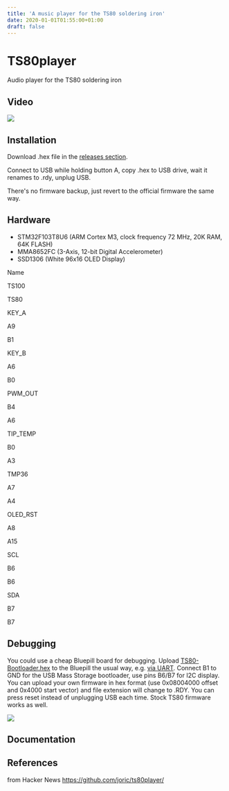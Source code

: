```yaml
---
title: 'A music player for the TS80 soldering iron'
date: 2020-01-01T01:55:00+01:00
draft: false
---
```


[](https://github.com/joric/ts80player/#ts80player)TS80player
=============================================================

Audio player for the TS80 soldering iron

[](https://github.com/joric/ts80player/#video)Video
---------------------------------------------------

[![](https://camo.githubusercontent.com/c423c1f86fc81f8da23e6f0af94d100924cc67b8/687474703a2f2f696d672e796f75747562652e636f6d2f76692f616f7365377a575631664d2f302e6a7067)](https://youtu.be/aose7zWV1fM)

[](https://github.com/joric/ts80player/#installation)Installation
-----------------------------------------------------------------

Download .hex file in the [releases section](https://github.com/joric/ts80player/releases).

Connect to USB while holding button A, copy .hex to USB drive, wait it renames to .rdy, unplug USB.

There's no firmware backup, just revert to the official firmware the same way.

[](https://github.com/joric/ts80player/#hardware)Hardware
---------------------------------------------------------

*   STM32F103T8U6 (ARM Cortex M3, clock frequency 72 MHz, 20K RAM, 64K FLASH)
*   MMA8652FC (3-Axis, 12-bit Digital Accelerometer)
*   SSD1306 (White 96x16 OLED Display)

Name

TS100

TS80

KEY\_A

A9

B1

KEY\_B

A6

B0

PWM\_OUT

B4

A6

TIP\_TEMP

B0

A3

TMP36

A7

A4

OLED\_RST

A8

A15

SCL

B6

B6

SDA

B7

B7

[](https://github.com/joric/ts80player/#debugging)Debugging
-----------------------------------------------------------

You could use a cheap Bluepill board for debugging. Upload [TS80-Bootloader.hex](https://github.com/Ralim/ts100/blob/master/Development%20Resources/TS80-Bootloader.hex) to the Bluepill the usual way, e.g. [via UART](https://github.com/joric/bluetosis/wiki/Uploading). Connect B1 to GND for the USB Mass Storage bootloader, use pins B6/B7 for I2C display. You can upload your own firmware in hex format (use 0x08004000 offset and 0x4000 start vector) and file extension will change to .RDY. You can press reset instead of unplugging USB each time. Stock TS80 firmware works as well.

[![](https://camo.githubusercontent.com/4036b8066f9aa3f2ea61c1f8405eca87168d326d/68747470733a2f2f692e696d6775722e636f6d2f316a4d4862344a2e6a7067)](https://camo.githubusercontent.com/4036b8066f9aa3f2ea61c1f8405eca87168d326d/68747470733a2f2f692e696d6775722e636f6d2f316a4d4862344a2e6a7067)

[](https://github.com/joric/ts80player/#documentation)Documentation
-------------------------------------------------------------------

[](https://github.com/joric/ts80player/#references)References
-------------------------------------------------------------

  
  
from Hacker News https://github.com/joric/ts80player/